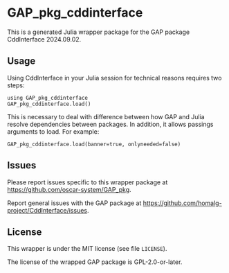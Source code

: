# GAP_pkg_cddinterface

This is a generated Julia wrapper package for the GAP package CddInterface 2024.09.02.

## Usage

Using CddInterface in your Julia session for technical reasons requires two steps:

    using GAP_pkg_cddinterface
    GAP_pkg_cddinterface.load()

This is necessary to deal with difference between how GAP and Julia
resolve dependencies between packages. In addition, it allows passings
arguments to load. For example:

    GAP_pkg_cddinterface.load(banner=true, onlyneeded=false)

## Issues

Please report issues specific to this wrapper package at <https://github.com/oscar-system/GAP_pkg>.

Report general issues with the GAP package at <https://github.com/homalg-project/CddInterface/issues>.

## License

This wrapper is under the MIT license (see file `LICENSE`).

The license of the wrapped GAP package is GPL-2.0-or-later.
